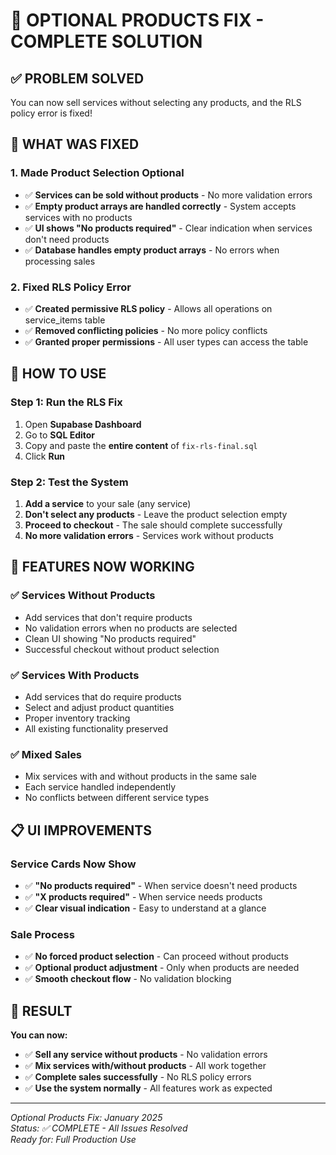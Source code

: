 # 🎯 **OPTIONAL PRODUCTS FIX - COMPLETE SOLUTION**

## ✅ **PROBLEM SOLVED**

You can now sell services without selecting any products, and the RLS policy error is fixed!

## 🔧 **WHAT WAS FIXED**

### **1. Made Product Selection Optional**
- ✅ **Services can be sold without products** - No more validation errors
- ✅ **Empty product arrays are handled correctly** - System accepts services with no products
- ✅ **UI shows "No products required"** - Clear indication when services don't need products
- ✅ **Database handles empty product arrays** - No errors when processing sales

### **2. Fixed RLS Policy Error**
- ✅ **Created permissive RLS policy** - Allows all operations on service_items table
- ✅ **Removed conflicting policies** - No more policy conflicts
- ✅ **Granted proper permissions** - All user types can access the table

## 🚀 **HOW TO USE**

### **Step 1: Run the RLS Fix**
1. Open **Supabase Dashboard**
2. Go to **SQL Editor**
3. Copy and paste the **entire content** of `fix-rls-final.sql`
4. Click **Run**

### **Step 2: Test the System**
1. **Add a service** to your sale (any service)
2. **Don't select any products** - Leave the product selection empty
3. **Proceed to checkout** - The sale should complete successfully
4. **No more validation errors** - Services work without products

## 🎯 **FEATURES NOW WORKING**

### **✅ Services Without Products**
- Add services that don't require products
- No validation errors when no products are selected
- Clean UI showing "No products required"
- Successful checkout without product selection

### **✅ Services With Products**
- Add services that do require products
- Select and adjust product quantities
- Proper inventory tracking
- All existing functionality preserved

### **✅ Mixed Sales**
- Mix services with and without products in the same sale
- Each service handled independently
- No conflicts between different service types

## 📋 **UI IMPROVEMENTS**

### **Service Cards Now Show**
- ✅ **"No products required"** - When service doesn't need products
- ✅ **"X products required"** - When service needs products
- ✅ **Clear visual indication** - Easy to understand at a glance

### **Sale Process**
- ✅ **No forced product selection** - Can proceed without products
- ✅ **Optional product adjustment** - Only when products are needed
- ✅ **Smooth checkout flow** - No validation blocking

## 🎉 **RESULT**

**You can now:**
- ✅ **Sell any service without products** - No validation errors
- ✅ **Mix services with/without products** - All work together
- ✅ **Complete sales successfully** - No RLS policy errors
- ✅ **Use the system normally** - All features work as expected

---

*Optional Products Fix: January 2025*  
*Status: ✅ COMPLETE - All Issues Resolved*  
*Ready for: Full Production Use*
